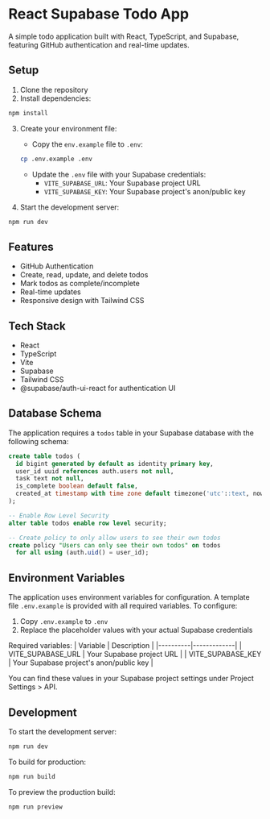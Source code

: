 # React Supabase Todo App

A simple todo application built with React, TypeScript, and Supabase, featuring GitHub authentication and real-time updates.

## Setup

1. Clone the repository
2. Install dependencies:
```bash
npm install
```

3. Create your environment file:
   - Copy the `env.example` file to `.env`:
   ```bash
   cp .env.example .env
   ```
   - Update the `.env` file with your Supabase credentials:
     - `VITE_SUPABASE_URL`: Your Supabase project URL
     - `VITE_SUPABASE_KEY`: Your Supabase project's anon/public key

4. Start the development server:
```bash
npm run dev
```

## Features

- GitHub Authentication
- Create, read, update, and delete todos
- Mark todos as complete/incomplete
- Real-time updates
- Responsive design with Tailwind CSS

## Tech Stack

- React
- TypeScript
- Vite
- Supabase
- Tailwind CSS
- @supabase/auth-ui-react for authentication UI

## Database Schema

The application requires a `todos` table in your Supabase database with the following schema:

```sql
create table todos (
  id bigint generated by default as identity primary key,
  user_id uuid references auth.users not null,
  task text not null,
  is_complete boolean default false,
  created_at timestamp with time zone default timezone('utc'::text, now()) not null
);

-- Enable Row Level Security
alter table todos enable row level security;

-- Create policy to only allow users to see their own todos
create policy "Users can only see their own todos" on todos
  for all using (auth.uid() = user_id);
```

## Environment Variables

The application uses environment variables for configuration. A template file `.env.example` is provided with all required variables. To configure:

1. Copy `.env.example` to `.env`
2. Replace the placeholder values with your actual Supabase credentials

Required variables:
| Variable | Description |
|----------|-------------|
| VITE_SUPABASE_URL | Your Supabase project URL |
| VITE_SUPABASE_KEY | Your Supabase project's anon/public key |

You can find these values in your Supabase project settings under Project Settings > API.

## Development

To start the development server:

```bash
npm run dev
```

To build for production:

```bash
npm run build
```

To preview the production build:

```bash
npm run preview
```